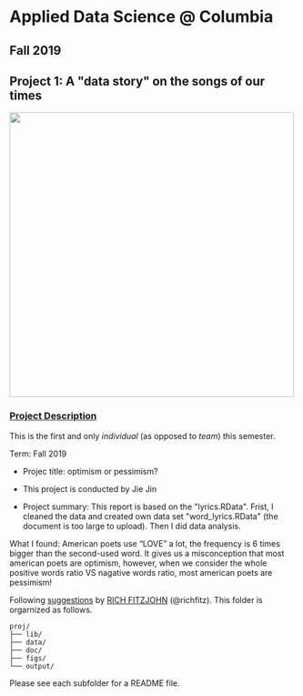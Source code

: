 # Applied Data Science @ Columbia
## Fall 2019
## Project 1: A "data story" on the songs of our times

<img src="figs/title1.jpeg" width="500">

### [Project Description](doc/)
This is the first and only *individual* (as opposed to *team*) this semester. 

Term: Fall 2019

+ Projec title: optimism or pessimism?
+ This project is conducted by Jie Jin

+ Project summary: This report is based on the "lyrics.RData". Frist, I cleaned the data and created own data set "word_lyrics.RData" (the document is too large to upload). Then I did data analysis. 

What I found: American poets use “LOVE” a lot, the frequency is 6 times bigger than the second-used word. It gives us a misconception that most american poets are optimism, however, when we consider the whole positive words ratio VS nagative words ratio, most american poets are pessimism!

Following [suggestions](http://nicercode.github.io/blog/2013-04-05-projects/) by [RICH FITZJOHN](http://nicercode.github.io/about/#Team) (@richfitz). This folder is orgarnized as follows.

```
proj/
├── lib/
├── data/
├── doc/
├── figs/
└── output/
```

Please see each subfolder for a README file.
